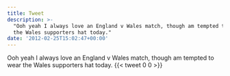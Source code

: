 ```yaml
---
title: Tweet
description: >-
  "Ooh yeah I always love an England v Wales match, though am tempted to wear
  the Wales supporters hat today."
date: '2012-02-25T15:02:47+00:00'
---
```

Ooh yeah I always love an England v Wales match, though am tempted to wear the Wales supporters hat today.
      {{< tweet 0 0 >}}
    
